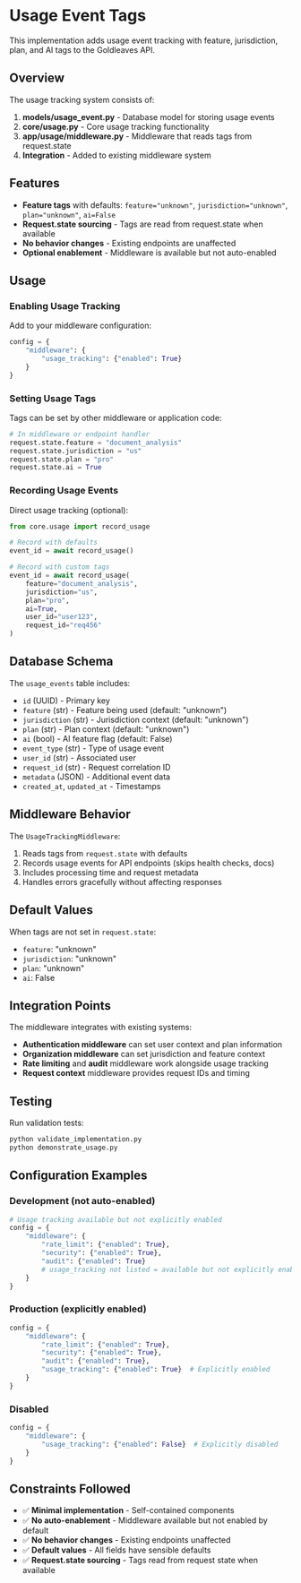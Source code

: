 # Usage Event Tags

This implementation adds usage event tracking with feature, jurisdiction, plan, and AI tags to the Goldleaves API.

## Overview

The usage tracking system consists of:

1. **models/usage_event.py** - Database model for storing usage events
2. **core/usage.py** - Core usage tracking functionality  
3. **app/usage/middleware.py** - Middleware that reads tags from request.state
4. **Integration** - Added to existing middleware system

## Features

- **Feature tags** with defaults: `feature="unknown"`, `jurisdiction="unknown"`, `plan="unknown"`, `ai=False`
- **Request.state sourcing** - Tags are read from request.state when available
- **No behavior changes** - Existing endpoints are unaffected
- **Optional enablement** - Middleware is available but not auto-enabled

## Usage

### Enabling Usage Tracking

Add to your middleware configuration:

```python
config = {
    "middleware": {
        "usage_tracking": {"enabled": True}
    }
}
```

### Setting Usage Tags

Tags can be set by other middleware or application code:

```python
# In middleware or endpoint handler
request.state.feature = "document_analysis"
request.state.jurisdiction = "us"
request.state.plan = "pro"
request.state.ai = True
```

### Recording Usage Events

Direct usage tracking (optional):

```python
from core.usage import record_usage

# Record with defaults
event_id = await record_usage()

# Record with custom tags
event_id = await record_usage(
    feature="document_analysis",
    jurisdiction="us",
    plan="pro", 
    ai=True,
    user_id="user123",
    request_id="req456"
)
```

## Database Schema

The `usage_events` table includes:

- `id` (UUID) - Primary key
- `feature` (str) - Feature being used (default: "unknown")
- `jurisdiction` (str) - Jurisdiction context (default: "unknown")  
- `plan` (str) - Plan context (default: "unknown")
- `ai` (bool) - AI feature flag (default: False)
- `event_type` (str) - Type of usage event
- `user_id` (str) - Associated user
- `request_id` (str) - Request correlation ID
- `metadata` (JSON) - Additional event data
- `created_at`, `updated_at` - Timestamps

## Middleware Behavior

The `UsageTrackingMiddleware`:

1. Reads tags from `request.state` with defaults
2. Records usage events for API endpoints (skips health checks, docs)
3. Includes processing time and request metadata
4. Handles errors gracefully without affecting responses

## Default Values

When tags are not set in `request.state`:

- `feature`: "unknown"
- `jurisdiction`: "unknown"
- `plan`: "unknown"
- `ai`: False

## Integration Points

The middleware integrates with existing systems:

- **Authentication middleware** can set user context and plan information
- **Organization middleware** can set jurisdiction and feature context  
- **Rate limiting** and **audit** middleware work alongside usage tracking
- **Request context** middleware provides request IDs and timing

## Testing

Run validation tests:

```bash
python validate_implementation.py
python demonstrate_usage.py
```

## Configuration Examples

### Development (not auto-enabled)
```python
# Usage tracking available but not explicitly enabled
config = {
    "middleware": {
        "rate_limit": {"enabled": True},
        "security": {"enabled": True},
        "audit": {"enabled": True}
        # usage_tracking not listed = available but not explicitly enabled
    }
}
```

### Production (explicitly enabled)
```python
config = {
    "middleware": {
        "rate_limit": {"enabled": True},
        "security": {"enabled": True}, 
        "audit": {"enabled": True},
        "usage_tracking": {"enabled": True}  # Explicitly enabled
    }
}
```

### Disabled
```python
config = {
    "middleware": {
        "usage_tracking": {"enabled": False}  # Explicitly disabled
    }
}
```

## Constraints Followed

- ✅ **Minimal implementation** - Self-contained components
- ✅ **No auto-enablement** - Middleware available but not enabled by default
- ✅ **No behavior changes** - Existing endpoints unaffected
- ✅ **Default values** - All fields have sensible defaults
- ✅ **Request.state sourcing** - Tags read from request state when available